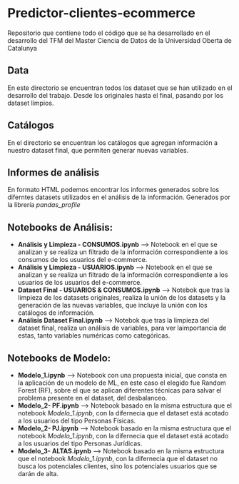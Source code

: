 # Predictor-clientes-ecommerce
Repositorio que contiene todo el código que se ha desarrollado en el desarrollo del TFM del Master Ciencia de Datos de la Universidad Oberta de Catalunya

## Data
En este directorio se encuentran todos los dataset que se han utilizado en el desarrollo del trabajo. Desde los originales hasta el final, pasando por los dataset limpios.

## Catálogos
En el directorio se encuentran los catálogos que agregan información a nuestro dataset final, que permiten generar nuevas variables.

## Informes de análisis
En formato HTML podemos encontrar los informes generados sobre los diferntes datasets utilizados en el análisis de la información. Generados por la librería *pandas_profile*

## Notebooks de Análisis:
* **Análisis y Limpieza - CONSUMOS.ipynb**  --> Notebook en el que se analizan y se realiza un filtrado de la información correspondiente a los consumos de los usuarios del e-commerce.
* **Análisis y Limpieza - USUARIOS.ipynb**  --> Notebook en el que se analizan y se realiza un filtrado de la información correspondiente a los usuarios de los usuarios del e-commerce.
* **Dataset Final - USUARIOS & CONSUMOS.ipynb**  --> Notebok que tras la limpieza de los datasets originales, realiza la unión de los datasets y la generación de las nuevas variables, que incluye la unión con los catálogos de información.
* **Análisis Dataset Final.ipynb**  --> Notebok que tras la limpieza del dataset final, realiza un análisis de variables, para ver laimportancia de estas, tanto variables numéricas como categóricas.

## Notebooks de Modelo:
* **Modelo_1.ipynb**  --> Notebook con una propuesta inicial, que consta en la aplicación de un modelo de ML, en este caso el elegido fue Random Forest (RF), sobre el que se aplican diferentes técnicas para salvar el problema presente en el dataset, del desbalanceo.
* **Modelo_2- PF.ipynb**  --> Notebook basado en la misma estructura que el notebook *Modelo_1.ipynb*, con la difernecia que el dataset está acotado a los usuarios del tipo Personas Físicas.
* **Modelo_2- PJ.ipynb**  --> Notebook basado en la misma estructura que el notebook *Modelo_1.ipynb*, con la difernecia que el dataset está acotado a los usuarios del tipo Personas Jurídicas.
* **Modelo_3- ALTAS.ipynb**  --> Notebook basado en la misma estructura que el notebook *Modelo_1.ipynb*, con la difernecia que el dataset no busca los potenciales clientes, sino los potenciales usuarios que se darán de alta.
